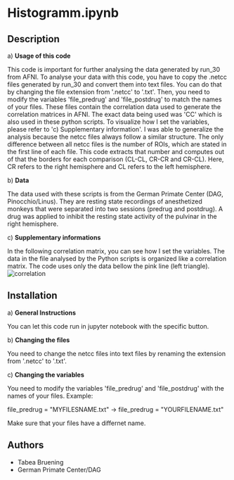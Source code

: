# Histogramm.ipynb

## Description
a) **Usage of this code**

This code is important for further analysing the data generated by run_30 from AFNI. To analyse your data with this code, you have to copy the .netcc files generated by run_30 and convert them into text files. You can do that by changing the file extension from '.netcc' to '.txt'. Then, you need to modify the variables 'file_predrug' and 'file_postdrug' to match the names of your files. These files contain the correlation data used to generate the correlation matrices in AFNI. The exact data being used was 'CC' which is also used in these python scripts. To visualize how I set the variables, please refer to 'c) Supplementary information'. I was able to generalize the analysis because the netcc files always follow a similar structure. The only difference between all netcc files is the number of ROIs, which are stated in the first line of each file. This code extracts that number and computes out of that the borders for each comparison (CL-CL, CR-CR and CR-CL). Here,  CR refers to the right hemisphere and CL refers to the left hemisphere.

b) **Data**

The data used with these scripts is from the German Primate Center (DAG, Pinocchio/Linus). They are resting state recordings of anesthetized monkeys that were separated into two sessions (predrug and postdrug). A drug was applied to inhibit the resting state activity of the pulvinar in the right hemisphere.

c) **Supplementary informations**

In the following correlation matrix, you can see how I set the variables. The data in the file analysed by the Python scripts is organized like a correlation matrix. The code uses only the data bellow the pink line (left triangle).
![correlation](https://github.com/user-attachments/assets/59e2ddf9-aee6-474a-a357-acd36856c640)

## Installation
a) **General Instructions**

You can let this code run in jupyter notebook with the specific button.

b) **Changing the files**

You need to change the netcc files into text files by renaming the extension from '.netcc' to '.txt'.

c) **Changing the variables**

You need to modify the variables 'file_predrug' and 'file_postdrug' with the names of your files.
Example: 

file_predrug = "MYFILESNAME.txt"  → file_predrug = "YOURFILENAME.txt"

Make sure that your files have a differnet name.

## Authors
* Tabea Bruening
* German Primate Center/DAG


